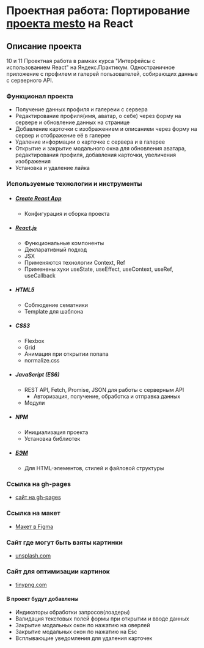 # Проектная работа: Портирование [проекта mesto](https://github.com/DenisKozhevnikov/mesto) на React

## Описание проекта
10 и 11 Проектная работа в рамках курса "Интерфейсы с использованием React" на Яндекс.Практикум. Одностраничное приложение с профилем и галерей пользователей, собирающих данные с серверного API.

### Функционал проекта
* Получение данных профиля и галереии с сервера
* Редактирование профиля(имя, аватар, о себе) через форму на сервере и обновление данных на странице
* Добавление карточки с изображением и описанием через форму на сервер и отображение её в галерее
* Удаление информации о карточке с сервера и в галерее
* Открытие и закрытие модального окна для обновления аватара, редактирования профиля, добавления карточки, увеличения изображения
* Установка и удаление лайка 

### Используемые технологии и инструменты
* ##### [Create React App](https://github.com/facebook/create-react-app)
    * Конфигурация и сборка проекта 
* ##### [React.js](https://ru.reactjs.org/)
    * Функциональные компоненты
    * Декларативный подход
    * JSX
    * Применяются технологии Context, Ref
    * Применены хуки useState, useEffect, useContext, useRef, useCallback
* ##### HTML5
    * Соблюдение сематники
    * Template для шаблона
* ##### CSS3
    * Flexbox
    * Grid
    * Анимация при открытии попапа
    * normalize.css
* ##### JavaScript (ES6)
    * REST API, Fetch, Promise, JSON для работы с серверным API
      * Авторизация, получение, обработка и отправка данных
    * Модули
* ##### NPM
    * Инициализация проекта
    * Установка библиотек
* ##### [БЭМ](https://ru.bem.info/)
    * Для HTML-элементов, стилей и файловой структуры

### Ссылка на gh-pages
* [сайт на gh-pages](https://deniskozhevnikov.github.io/mesto-react/build/index.html)

### Ссылка на макет
* [Макет в Figma](https://www.figma.com/file/StZjf8HnoeLdiXS7dYrLAh/JavaScript.-Sprint-4)

### Сайт где могут быть взяты картинки
* [unsplash.com](https://unsplash.com/)

### Сайт для оптимизации картинок
* [tinypng.com](https://tinypng.com/)

#### В проект будут добавлены
* Индикаторы обработки запросов(лоадеры)
* Валидация текстовых полей формы при открытии и вводе данных
* Закрытие модальных окон по нажатию на оверлей
* Закрытие модальных окон по нажатию на Esc
* Всплывающие уведомления для удаления карточек
